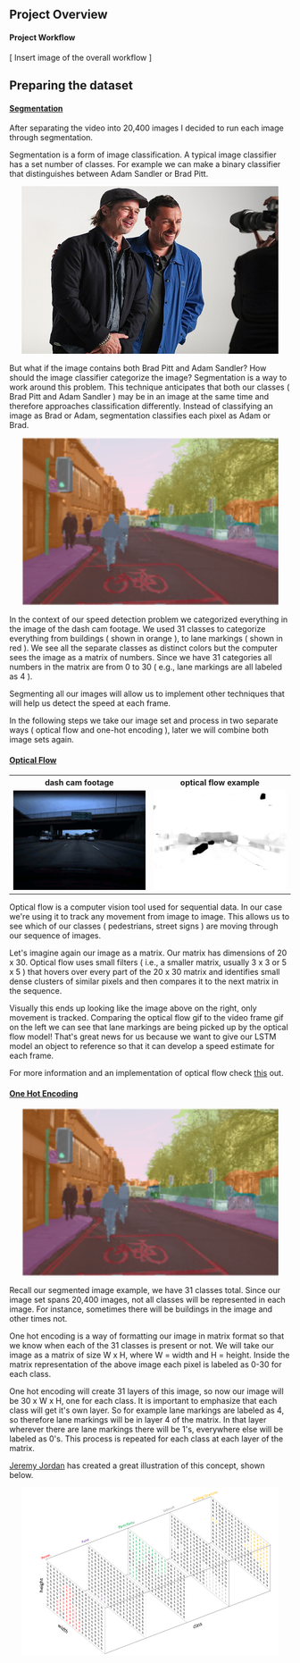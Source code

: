 ## Project Overview 


#### Project Workflow 

[ Insert image of the overall workflow ]

## Preparing the dataset
#### <ins>Segmentation</ins>  

After separating the video into 20,400 images I decided to run each image
through segmentation. 

Segmentation is a form of image classification. A typical image classifier has 
a set number of classes. For example we can make a binary classifier that 
distinguishes between Adam Sandler or Brad Pitt. 

<p align="center">
<img width="460" height="300" src="images/AdamBradTogether.jpg">
</p>

But what if the image contains both Brad Pitt and Adam Sandler? How should the
image classifier categorize the image? Segmentation is a way to work around
this problem. This technique anticipates that both our classes ( Brad Pitt and
Adam Sandler ) may be in an image at the same time and therefore approaches
classification differently. Instead of classifying an image as Brad or Adam,
segmentation classifies each pixel as Adam or Brad. 

<p align="center">
<img width="460" height="300" src="images/SegmentationFastai.png">
</p>

In the context of our speed detection problem we categorized everything in the
image of the dash cam footage. We used 31 classes to categorize everything from
buildings ( shown in orange ), to lane markings ( shown in red ). We see all
the separate classes as distinct colors but the computer sees the image as a
matrix of numbers. Since we have 31 categories all numbers in the matrix are
from 0 to 30 ( e.g., lane markings are all labeled as 4 ).

Segmenting all our images will allow us to implement other techniques that will
help us detect the speed at each frame. 

In the following steps we take our image set and process in two separate ways
( optical flow and one-hot encoding ), later we will combine both image sets
again. 

#### <ins>Optical Flow</ins> 
<table>
<tr>
<th> dash cam footage </th>
<th> optical flow example </th>
</tr> 

<tr>
<td> <img src="images/dash_cam.gif">
</td>
<td>
<img src="images/optical_flow_2.gif">
</td>
</tr>

</table>

Optical flow is a computer vision tool used for sequential data. In our case
we're using it to track any movement from image to image. This allows us to see
which of our classes ( pedestrians, street signs ) are moving through 
our sequence of images. 

Let's imagine again our image as a matrix. Our matrix has dimensions of 20 x
30. Optical flow uses small filters ( i.e., a smaller matrix, usually 3 x 3 or
    5 x 5 ) that hovers over every part of the 20 x 30 matrix and identifies
small dense clusters of similar pixels and then compares it to the next
matrix in the sequence. 

Visually this ends up looking like the image above on the right, only movement is
tracked. Comparing the optical flow gif to the video frame gif on the left we
can see that lane markings are being picked up by the optical flow model!
That's great news for us because we want to give our LSTM model an object to
reference so that it can develop a speed estimate for each frame. 



For more information and an implementation of optical flow check [this](
https://opencv-python-tutroals.readthedocs.io/en/latest/py_tutorials/py_video/py_lucas_kanade/py_lucas_kanade.html
) out.



#### <ins>One Hot Encoding</ins> 
<p align="center">
<img width="460" height="300" src="images/SegmentationFastai.png">
</p>

Recall our segmented image example, we have 31 classes total. Since our image
set spans 20,400 images, not all classes will be represented in each image.
For instance, sometimes there will be buildings in the image and other times
not.

One hot encoding is a way of formatting our image in matrix format so that we
know when each of the 31 classes is present or not. We will take our image as a
matrix of size W x H, where W = width and H = height. Inside the matrix
representation of the above image each pixel is labeled as 0-30 for each class. 

One hot encoding will create 31 layers of this image, so now our image will be
30 x W x H, one for each class. It is important to emphasize that each class
will get it's own layer. So for example lane markings are labeled as 4, so
therefore lane markings will be in layer 4 of the matrix. In that layer
wherever there are lane markings there will be 1's, everywhere else will be
labeled as 0's. This process is repeated for each class at each layer of the
matrix. 

[Jeremy Jordan](https://www.jeremyjordan.me/content/images/2018/05/Screen-Shot-2018-05-16-at-9.36.00-PM.png) has created a great illustration of this concept, shown below. 
<p align="center">
<img width="460" height="300" src="images/oneHotExample.png">
</p>






